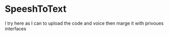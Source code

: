 # SpeeshToText
I try here as I can to upload the code and voice then marge it with privoues interfaces
